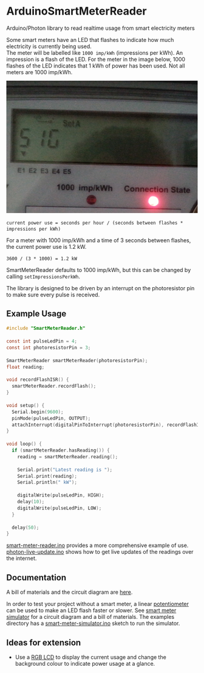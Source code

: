 # ArduinoSmartMeterReader

Arduino/Photon library to read realtime usage from smart electricity meters

Some smart meters have an LED that flashes to indicate how much electricity is currently being used.  
The meter will be labelled like `1000 imp/kWh` (impressions per kWh). An impression is a flash of the LED. For the meter in the image below, 1000 flashes of the LED indicates that 1 kWh of power has been used. Not all meters are 1000 imp/kWh.

![smart meter face](docs/images/smart-meter-face.png)

```
current power use = seconds per hour / (seconds between flashes * impressions per kWh)
```

For a meter with 1000 imp/kWh and a time of 3 seconds between flashes, the current power use is 1.2 kW.
```
3600 / (3 * 1000) = 1.2 kW
```

SmartMeterReader defaults to 1000 imp/kWh, but this can be changed by calling `setImpressionsPerkWh`.

The library is designed to be driven by an interrupt on the photoresistor pin to make sure every pulse is received.


## Example Usage

```c
#include "SmartMeterReader.h"

const int pulseLedPin = 4;
const int photoresistorPin = 3;

SmartMeterReader smartMeterReader(photoresistorPin);
float reading;

void recordFlashISR() {
  smartMeterReader.recordFlash();
}

void setup() {
  Serial.begin(9600);
  pinMode(pulseLedPin, OUTPUT);
  attachInterrupt(digitalPinToInterrupt(photoresistorPin), recordFlashISR, RISING);
}

void loop() {
  if (smartMeterReader.hasReading()) {
    reading = smartMeterReader.reading();

    Serial.print("Latest reading is ");
    Serial.print(reading);
    Serial.println(" kW");

    digitalWrite(pulseLedPin, HIGH);
    delay(10);
    digitalWrite(pulseLedPin, LOW);
  }

  delay(50);
}

```

[smart-meter-reader.ino](firmware/examples/smart-meter-reader.ino) provides a more comprehensive example of use.  
[photon-live-update.ino](firmware/examples/photon-live-update.ino) shows how to get live updates of the readings over the internet.


## Documentation

A bill of materials and the circuit diagram are [here](docs/SmartMeterReader.md).

In order to test your project without a smart meter, a linear [potentiometer](https://www.adafruit.com/products/562) can be used to make an LED flash faster or slower. See [smart meter simulator](docs/SmartMeterSimulator.md) for a circuit diagram and a bill of materials. The examples directory has a [smart-meter-simulator.ino](firmware/examples/smart-meter-simulator.ino) sketch to run the simulator.

## Ideas for extension

* Use a [RGB LCD](https://www.adafruit.com/products/398) to display the current usage and change the background colour to indicate power usage at a glance.